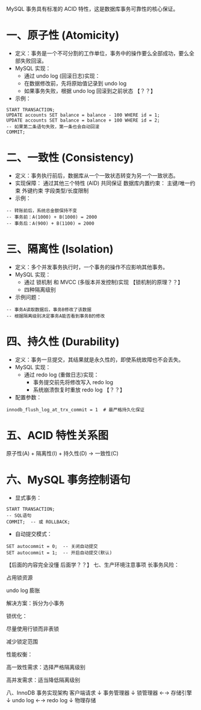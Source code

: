 MySQL 事务具有标准的 ACID 特性，这是数据库事务可靠性的核心保证。
# 一、原子性 (Atomicity)
* 定义：事务是一个不可分割的工作单位，事务中的操作要么全部成功，要么全部失败回滚。
* MySQL 实现：
  * 通过 undo log (回滚日志)实现：
  * 在数据修改前，先将原始值记录到 undo log
  * 如果事务失败，根据 undo log 回滚到之前状态
    【？？】
* 示例：
```
START TRANSACTION;
UPDATE accounts SET balance = balance - 100 WHERE id = 1;
UPDATE accounts SET balance = balance + 100 WHERE id = 2;
-- 如果第二条语句失败，第一条也会自动回滚
COMMIT;
```
# 二、一致性 (Consistency)
* 定义：事务执行前后，数据库从一个一致状态转变为另一个一致状态。
* 实现保障：
通过其他三个特性 (AID) 共同保证
数据库内置约束：
主键/唯一约束
外键约束
字段类型/长度限制
* 示例：
```
-- 转账前后，系统总金额保持不变
-- 事务前：A(1000) + B(1000) = 2000
-- 事务后：A(900) + B(1100) = 2000
```

# 三、隔离性 (Isolation)
* 定义：多个并发事务执行时，一个事务的操作不应影响其他事务。
* MySQL 实现：
  * 通过 锁机制 和 MVCC (多版本并发控制)实现
    【锁机制的原理？？】
  * 四种隔离级别
* 示例问题：
```
-- 事务A读取数据后，事务B修改了该数据
-- 根据隔离级别决定事务A能否看到事务B的修改
```

# 四、持久性 (Durability)
* 定义：事务一旦提交，其结果就是永久性的，即使系统故障也不会丢失。
* MySQL 实现：
  * 通过 redo log (重做日志)实现：
    * 事务提交前先将修改写入 redo log
    * 系统崩溃恢复时重放 redo log
    【？？】
* 配置参数：
```
innodb_flush_log_at_trx_commit = 1  # 最严格持久化保证
```
# 五、ACID 特性关系图
原子性(A) + 隔离性(I) + 持久性(D) → 一致性(C)
# 六、MySQL 事务控制语句
* 显式事务：
```
START TRANSACTION;
-- SQL语句
COMMIT;  -- 或 ROLLBACK;
```
* 自动提交模式：
```
SET autocommit = 0;  -- 关闭自动提交
SET autocommit = 1;  -- 开启自动提交(默认)
```
【后面的内容完全没懂 后面学？？】
七、生产环境注意事项
长事务风险：

占用锁资源

undo log 膨胀

解决方案：拆分为小事务

锁优化：

尽量使用行锁而非表锁

减少锁定范围

性能权衡：

高一致性需求：选择严格隔离级别

高并发需求：适当降低隔离级别

八、InnoDB 事务实现架构
客户端请求
↓
事务管理器
↓
锁管理器 ←→ 存储引擎
↓
undo log ←→ redo log
↓
物理存储
